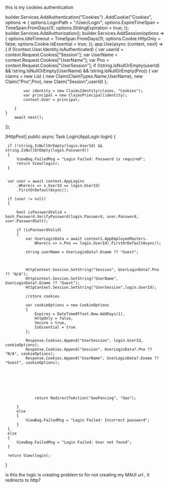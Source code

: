 this is my cookies authentication 

builder.Services.AddAuthentication("Cookies")
.AddCookie("Cookies", options =>
{
    options.LoginPath = "/User/Login";
    options.ExpireTimeSpan = TimeSpan.FromDays(1);
    options.SlidingExpiration = true;
});
builder.Services.AddAuthorization();
builder.Services.AddSession(options =>
{
    options.IdleTimeout = TimeSpan.FromDays(1);
    options.Cookie.HttpOnly = false;
    options.Cookie.IsEssential = true;
});
app.Use(async (context, next) =>
{
    if (!context.User.Identity.IsAuthenticated)
    {
        var userId = context.Request.Cookies["Session"];
        var UserName = context.Request.Cookies["UserName"];
        var Pno = context.Request.Cookies["UserSession"];
        if (!string.IsNullOrEmpty(userId) && !string.IsNullOrEmpty(UserName) && !string.IsNullOrEmpty(Pno))
        {
            var claims = new List<Claim>
            {
                new Claim(ClaimTypes.Name,UserName),
                new Claim("Pno",Pno),
                new Claim("Session",userId)
            };

            var identity = new ClaimsIdentity(claims, "Cookies");
            var principal = new ClaimsPrincipal(identity);
            context.User = principal;

        }
    }
        await next();
});

 [HttpPost]
 public async Task<IActionResult> Login(AppLogin login)
 {

     if (!string.IsNullOrEmpty(login.UserId) && string.IsNullOrEmpty(login.Password))
     {
         ViewBag.FailedMsg = "Login Failed: Password is required";
         return View(login);
     }


     var user = await context.AppLogins
         .Where(x => x.UserId == login.UserId)
         .FirstOrDefaultAsync();

     if (user != null)
     {

         bool isPasswordValid = hash_Password.VerifyPassword(login.Password, user.Password, user.PasswordSalt);

         if (isPasswordValid)
         {
             var UserLoginData = await context1.AppEmployeeMasters.
                 Where(x => x.Pno == login.UserId).FirstOrDefaultAsync();

             string userName = UserLoginData?.Ename ?? "Guest";



             HttpContext.Session.SetString("Session", UserLoginData?.Pno ?? "N/A");
             HttpContext.Session.SetString("UserName", UserLoginData?.Ename ?? "Guest");
             HttpContext.Session.SetString("UserSession",login.UserId);

             //store cookies

             var cookieOptions = new CookieOptions
             {
                 Expires = DateTimeOffset.Now.AddDays(1),
                 HttpOnly = false,
                 Secure = true,
                 IsEssential = true
             };

             Response.Cookies.Append("UserSession", login.UserId, cookieOptions);
             Response.Cookies.Append("Session", UserLoginData?.Pno ?? "N/A", cookieOptions);
             Response.Cookies.Append("UserName", UserLoginData?.Ename ?? "Guest", cookieOptions);






            
                 return RedirectToAction("GeoFencing", "Geo");
             
         }
         else
         {
             ViewBag.FailedMsg = "Login Failed: Incorrect password";
         }
     }
     else
     {
         ViewBag.FailedMsg = "Login Failed: User not found";
     }

     return View(login);
 }

is this the logic is creating problem to for not creating my MAUI url , it redirects to http?
